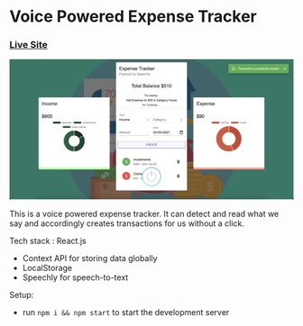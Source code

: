 # Voice Powered Expense Tracker

### [Live Site](https://voice-powered-expense.netlify.app)

![screenshot](https://github.com/VishalKK1997/Voice-Powered-Expense-Tracker/blob/master/image.png?raw=true)

This is a voice powered expense tracker. It can detect and read what we say and accordingly creates transactions for us without a click.

Tech stack : React.js
- Context API for storing data globally
- LocalStorage
- Speechly for speech-to-text

Setup:
- run ```npm i && npm start``` to start the development server
